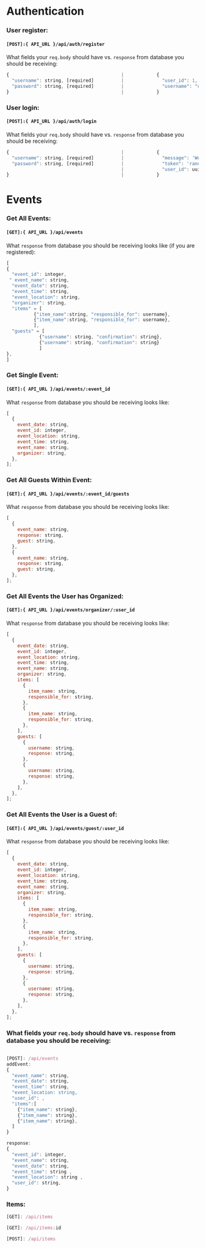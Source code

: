 # Authentication

### User register:

#### `[POST]:{ API_URL }/api/auth/register`

What fields your `req.body` should have vs. `response` from database you should be receiving:

```javascript
{                                         |            {
  "username": string, [required]          |              "user_id": 1,
  "password": string, [required]          |              "username": "user",
}                                         |            }

```

### User login:

#### `[POST]:{ API_URL }/api/auth/login`

What fields your `req.body` should have vs. `response` from database you should be receiving:

```javascript
{                                         |            {
  "username": string, [required]          |              "message": 'Welcome Back ${username}',
  "password": string, [required]          |              "token": 'random generated token',
                                          |              "user_id": uuid,
}                                         |            }

```

# Events

### Get All Events:

#### `[GET]:{ API_URL }/api/events`

What `response` from database you should be receiving looks like (if you are registered):

```javascript
[
{
  "event_id": integer,
 " event_name": string,
  "event_date": string,
  "event_time": string,
  "event_location": string,
  "organizer": string,
  "items" = [
          {"item_name":string, "responsible_for": username},
          {"item_name":string, "responsible_for": username},
          ],
  "guests" = [
            {"username": string, "confirmation": string},
            {"username": string, "confirmation": string}
            ]
},
]
```

### Get Single Event:

#### `[GET]:{ API_URL }/api/events/:event_id`

What `response` from database you should be receiving looks like:

```javascript
[
  {
    event_date: string,
    event_id: integer,
    event_location: string,
    event_time: string,
    event_name: string,
    organizer: string,
  },
];
```

### Get All Guests Within Event:

#### `[GET]:{ API_URL }/api/events/:event_id/guests`

What `response` from database you should be receiving looks like:

```javascript
[
  {
    event_name: string,
    response: string,
    guest: string,
  },
  {
    event_name: string,
    response: string,
    guest: string,
  },
];
```

### Get All Events the User has Organized:

#### `[GET]:{ API_URL }/api/events/organizer/:user_id`

What `response` from database you should be receiving looks like:

```javascript
[
  {
    event_date: string,
    event_id: integer,
    event_location: string,
    event_time: string,
    event_name: string,
    organizer: string,
    items: [
      {
        item_name: string,
        responsible_for: string,
      },
      {
        item_name: string,
        responsible_for: string,
      },
    ],
    guests: [
      {
        username: string,
        response: string,
      },
      {
        username: string,
        response: string,
      },
    ],
  },
];
```

### Get All Events the User is a Guest of:

#### `[GET]:{ API_URL }/api/events/guest/:user_id`

What `response` from database you should be receiving looks like:

```javascript
[
  {
    event_date: string,
    event_id: integer,
    event_location: string,
    event_time: string,
    event_name: string,
    organizer: string,
    items: [
      {
        item_name: string,
        responsible_for: string,
      },
      {
        item_name: string,
        responsible_for: string,
      },
    ],
    guests: [
      {
        username: string,
        response: string,
      },
      {
        username: string,
        response: string,
      },
    ],
  },
];
```

[get]: /api/events/guest/:user_id
[put]: /api/events/:event_id
[put]: /api/events/guests/:event_id

### What fields your `req.body` should have vs. `response` from database you should be receiving:

```javascript

[POST]: /api/events
addEvent:
{
  "event_name": string,
  "event_date": string,
  "event_time": string,
  "event_location: string,
  "user_id": ,
  "items":[
    {"item_name": string},
    {"item_name": string},
    {"item_name": string},
  ]
}

response:
{
  "event_id": integer,
  "event_name": string,
  "event_date": string,
  "event_time": string ,
  "event_location": string ,
  "user_id": string,
}
```

### Items:

```javascript
[GET]: /api/items

[GET]: /api/items:id

[POST]: /api/items

```
